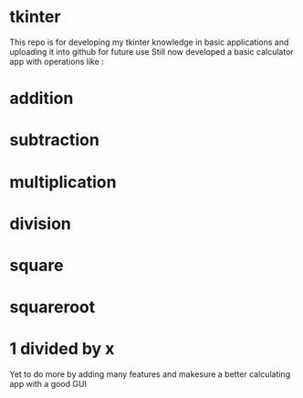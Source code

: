 # tkinter
This repo is for developing my tkinter knowledge in basic applications and uploading it into github for future use
Still now developed a basic calculator app with operations like :
# addition 
# subtraction
# multiplication
# division
# square
# squareroot
# 1 divided by x

Yet to do more by adding many features and makesure a better calculating app with a good GUI
